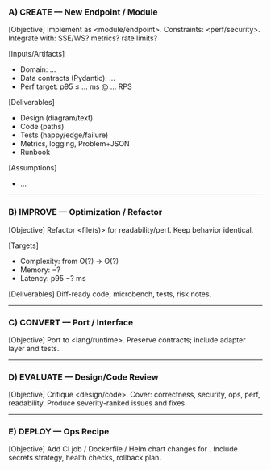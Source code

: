 ### A) CREATE — New Endpoint / Module
[Objective]
Implement <feature> as <module/endpoint>. Constraints: <perf/security>. Integrate with: SSE/WS? metrics? rate limits?

[Inputs/Artifacts]
- Domain: …
- Data contracts (Pydantic): …
- Perf target: p95 ≤ … ms @ … RPS

[Deliverables]
- Design (diagram/text)
- Code (paths)
- Tests (happy/edge/failure)
- Metrics, logging, Problem+JSON
- Runbook

[Assumptions]
- …

---

### B) IMPROVE — Optimization / Refactor
[Objective]
Refactor <file(s)> for readability/perf. Keep behavior identical.

[Targets]
- Complexity: from O(?) → O(?)
- Memory: −?
- Latency: p95 −? ms

[Deliverables] Diff-ready code, microbench, tests, risk notes.

---

### C) CONVERT — Port / Interface
[Objective]
Port <logic> to <lang/runtime>. Preserve contracts; include adapter layer and tests.

---

### D) EVALUATE — Design/Code Review
[Objective]
Critique <design/code>. Cover: correctness, security, ops, perf, readability. Produce severity-ranked issues and fixes.

---

### E) DEPLOY — Ops Recipe
[Objective]
Add CI job / Dockerfile / Helm chart changes for <change>. Include secrets strategy, health checks, rollback plan.
